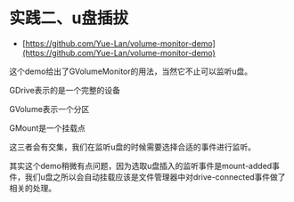 # 实践二、u盘插拔

* [https://github.com/Yue-Lan/volume-monitor-demo](https://github.com/Yue-Lan/volume-monitor-demo)

这个demo给出了GVolumeMonitor的用法，当然它不止可以监听u盘。

GDrive表示的是一个完整的设备

GVolume表示一个分区

GMount是一个挂载点

这三者会有交集，我们在监听u盘的时候需要选择合适的事件进行监听。

其实这个demo稍微有点问题，因为选取u盘插入的监听事件是mount-added事件，我们u盘之所以会自动挂载应该是文件管理器中对drive-connected事件做了相关的处理。

